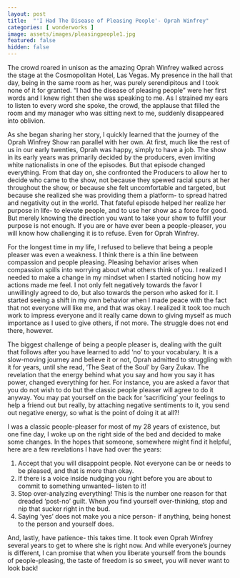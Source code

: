 ```yaml
---
layout: post
title:  "'I Had The Disease of Pleasing People'- Oprah Winfrey"
categories: [ wonderworks ]
image: assets/images/pleasingpeople1.jpg
featured: false
hidden: false
---
```


The crowd roared in unison as the amazing Oprah Winfrey walked across the stage at the Cosmopolitan Hotel, Las Vegas. My presence in the hall that day, being in the same room as her, was purely serendipitous and I took none of it for granted. “I had the disease of pleasing people” were her first words and I knew right then she was speaking to me. As I strained my ears to listen to every word she spoke, the crowd, the applause that filled the room and my manager who was sitting next to me, suddenly disappeared into oblivion.

As she began sharing her story, I quickly learned that the journey of the Oprah Winfrey Show ran parallel with her own. At first, much like the rest of us in our early twenties, Oprah was happy, simply to have a job. The show in its early years was primarily decided by the producers, even inviting white nationalists in one of the episodes. But that episode changed everything. From that day on, she confronted the Producers to allow her to decide who came to the show, not because they spewed racial spurs at her throughout the show, or because she felt uncomfortable and targeted, but because she realized she was providing them a platform- to spread hatred and negativity out in the world. That fateful episode helped her realize her purpose in life- to elevate people, and to use her show as a force for good. But merely knowing the direction you want to take your show to fulfill your purpose is not enough. If you are or have ever been a people-pleaser, you will know how challenging it is to refuse. Even for Oprah Winfrey.

For the longest time in my life, I refused to believe that being a people pleaser was even a weakness. I think there is a thin line between compassion and people pleasing. Pleasing behavior arises when compassion spills into worrying about what others think of you. I realized I needed to make a change in my mindset when I started noticing how my actions made me feel. I not only felt negatively towards the favor I unwillingly agreed to do, but also towards the person who asked for it. I started seeing a shift in my own behavior when I made peace with the fact that not everyone will like me, and that was okay. I realized it took too much work to impress everyone and it really came down to giving myself as much importance as I used to give others, if not more. The struggle does not end there, however.

The biggest challenge of being a people pleaser is, dealing with the guilt that follows after you have learned to add ‘no’ to your vocabulary. It is a slow-moving journey and believe it or not, Oprah admitted to struggling with it for years, until she read, ‘The Seat of the Soul’ by Gary Zukav. The revelation that the energy behind what you say and how you say it has power, changed everything for her. For instance, you are asked a favor that you do not wish to do but the classic people pleaser will agree to do it anyway. You may pat yourself on the back for ‘sacrificing’ your feelings to help a friend out but really, by attaching negative sentiments to it, you send out negative energy, so what is the point of doing it at all?!

I was a classic people-pleaser for most of my 28 years of existence, but one fine day,  I woke up on the right side of the bed and decided to make some changes. In the hopes that someone, somewhere might find it helpful, here are a few revelations I have had over the years:

1. Accept that you will disappoint people. Not everyone can be or needs to be pleased, and that is more than okay.
2. If there is a voice inside nudging you right before you are about to commit to something unwanted– listen to it!
3. Stop over-analyzing everything! This is the number one reason for that dreaded ‘post-no’ guilt. When you find yourself over-thinking, stop and nip that sucker right in the bud.
4. Saying ‘yes’ does not make you a nice person- if anything, being honest to the person and yourself does.

And, lastly, have patience- this takes time. It took even Oprah Winfrey several years to get to where she is right now. And while everyone’s journey is different, I can promise that when you liberate yourself from the bounds of people-pleasing, the taste of freedom is so sweet, you will never want to look back!